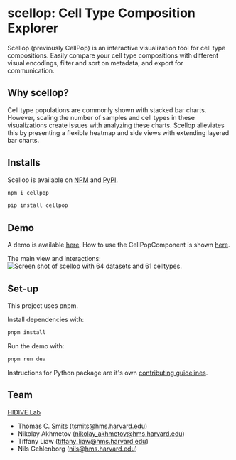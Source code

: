 # scellop: Cell Type Composition Explorer
Scellop (previously CellPop) is an interactive visualization tool for cell type compositions. Easily compare your cell type compositions with different visual encodings, filter and sort on metadata, and export for communication.


## Why scellop? 
Cell type populations are commonly shown with stacked bar charts. However, scaling the number of samples and cell types in these visualizations create issues with analyzing these charts. Scellop alleviates this by presenting a flexible heatmap and side views with extending layered bar charts.


## Installs
Scellop is available on [NPM](https://www.npmjs.com/package/cellpop) and [PyPI](https://pypi.org/project/cellpop/).


```sh
npm i cellpop
```

```sh
pip install cellpop
```

## Demo
A demo is available [here](https://scellop.netlify.app). How to use the CellPopComponent is shown [here](./demo/demo.tsx).

The main view and interactions:
![Screen shot of scellop with 64 datasets and 61 celltypes.](assets/cellpop_example.png)


## Set-up
This project uses pnpm. 

Install dependencies with:
```sh
pnpm install
```

Run the demo with:
```sh
pnpm run dev
```

Instructions for Python package are it's own [contributing guidelines](./python/CONTRIBUTING.md).


## Team
[HIDIVE Lab](https://hidivelab.org)
- Thomas C. Smits (<tsmits@hms.harvard.edu>)
- Nikolay Akhmetov (<nikolay_akhmetov@hms.harvard.edu>)
- Tiffany Liaw (<tiffany_liaw@hms.harvard.edu>)
- Nils Gehlenborg (<nils@hms.harvard.edu>)

